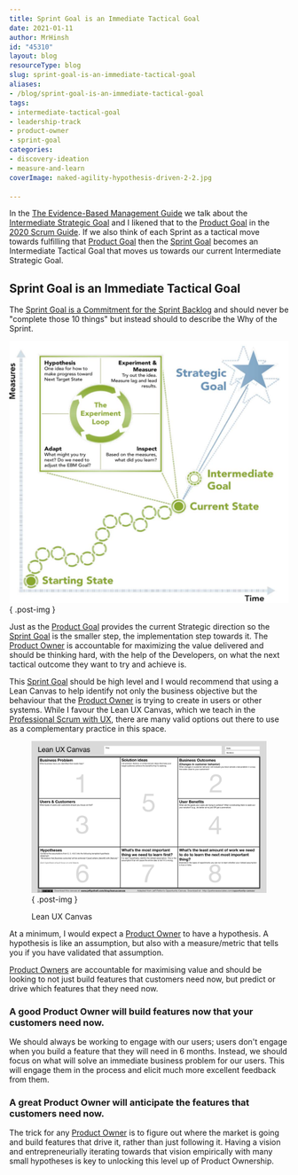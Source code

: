 ```yaml
---
title: Sprint Goal is an Immediate Tactical Goal
date: 2021-01-11
author: MrHinsh
id: "45310"
layout: blog
resourceType: blog
slug: sprint-goal-is-an-immediate-tactical-goal
aliases:
- /blog/sprint-goal-is-an-immediate-tactical-goal
tags:
- intermediate-tactical-goal
- leadership-track
- product-owner
- sprint-goal
categories:
- discovery-ideation
- measure-and-learn
coverImage: naked-agility-hypothesis-driven-2-2.jpg

---
```



In the [The Evidence-Based Management Guide](https://nkdagility.com/the-evidence-based-management-guide-measuring-value-to-enable-improvement-and-agility/) we talk about the [Intermediate Strategic Goal](https://nkdagility.com/blog/product-goal-is-an-intermediate-strategic-goal/) and I likened that to the [Product Goal](https://nkdagility.com/the-2020-scrum-guide/#commitment-product-goal) in the [2020 Scrum Guide](https://nkdagility.com/the-2020-scrum-guide). If we also think of each Sprint as a tactical move towards fulfilling that [Product Goal](https://nkdagility.com/the-2020-scrum-guide/#commitment-product-goal) then the [Sprint Goal](https://nkdagility.com/the-2020-scrum-guide/#commitment-sprint-goal) becomes an Intermediate Tactical Goal that moves us towards our current Intermediate Strategic Goal.

## Sprint Goal is an Immediate Tactical Goal

The [Sprint Goal is a Commitment for the Sprint Backlog](https://nkdagility.com/the-2020-scrum-guide/#commitment-sprint-goal) and should never be "complete those 10 things" but instead should to describe the Why of the Sprint.

![](images/naked-agility-hypothesis-driven-2-2.jpg)
{ .post-img }

Just as the [Product Goal](https://nkdagility.com/the-2020-scrum-guide/#commitment-product-goal) provides the current Strategic direction so the [Sprint Goal](https://nkdagility.com/the-2020-scrum-guide/#commitment-sprint-goal) is the smaller step, the implementation step towards it. The [Product Owner](https://nkdagility.com/the-2020-scrum-guide/#product-owner) is accountable for maximizing the value delivered and should be thinking hard, with the help of the Developers, on what the next tactical outcome they want to try and achieve is.

This [Sprint Goal](https://nkdagility.com/the-2020-scrum-guide/#commitment-sprint-goal) should be high level and I would recommend that using a Lean Canvas to help identify not only the business objective but the behaviour that the [Product Owner](https://nkdagility.com/the-2020-scrum-guide/#product-owner) is trying to create in users or other systems. While I favour the Lean UX Canvas, which we teach in the [Professional Scrum with UX](https://nkdagility.com/training/courses/professional-scrum-with-user-experience-psu-training/), there are many valid options out there to use as a complementary practice in this space.

<figure>

![](images/leanux_canvas_v46593735154886584675-1-1.png)
{ .post-img }

<figcaption>

Lean UX Canvas

</figcaption>

</figure>

At a minimum, I would expect a [Product Owner](https://nkdagility.com/the-2020-scrum-guide/#product-owner) to have a hypothesis. A hypothesis is like an assumption, but also with a measure/metric that tells you if you have validated that assumption.

[Product Owners](https://nkdagility.com/the-2020-scrum-guide/#product-owner) are accountable for maximising value and should be looking to not just build features that customers need now, but predict or drive which features that they need now.

### A good Product Owner will build features now that your customers need now.

We should always be working to engage with our users; users don't engage when you build a feature that they will need in 6 months. Instead, we should focus on what will solve an immediate business problem for our users. This will engage them in the process and elicit much more excellent feedback from them.

### A great Product Owner will anticipate the features that customers need now.

The trick for any [Product Owner](https://nkdagility.com/the-2020-scrum-guide/#product-owner) is to figure out where the market is going and build features that drive it, rather than just following it. Having a vision and entrepreneurially iterating towards that vision empirically with many small hypotheses is key to unlocking this level up of Product Ownership.


